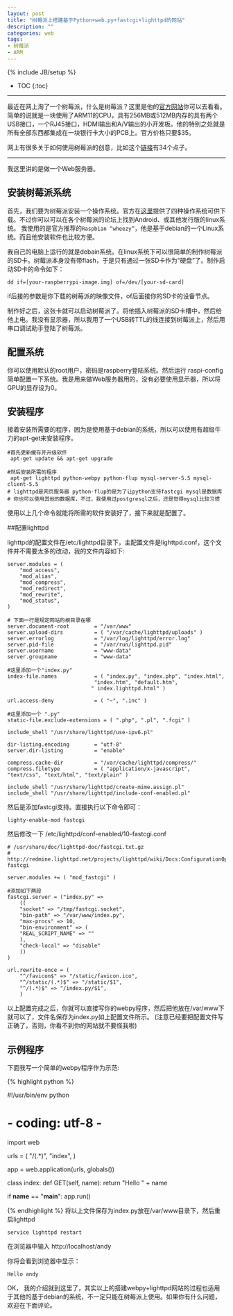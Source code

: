 ```yaml
---
layout: post
title: "树莓派上搭建基于Python+web.py+fastcgi+lighttpd的网站"
description: ""
categories: web 
tags: 
- 树莓派
- ARM
---
```

{% include JB/setup %}
* TOC
{:toc}
<hr/>

最近在网上淘了一个树莓派，什么是树莓派？这里是他的[官方网站](http://www.raspberrypi.org)你可以去看看。 简单的说就是一块使用了ARM11的CPU，具有256MB或512MB内存的具有两个USB接口，一个RJ45接口，HDMI输出和A/V输出的小开发板。他的特别之处就是所有全部东西都集成在一块银行卡大小的PCB上。官方价格只要$35。    

网上有很多关于如何使用树莓派的创意，比如这个[链接](http://www.shumeidiy.com/thread-29-1-1.html)有34个点子。
 
----

我这里讲的是做一个Web服务器。    

## 安装树莓派系统  

首先，我们要为树莓派安装一个操作系统。官方在[这里](http://www.raspberrypi.org/downloads)提供了四种操作系统可供下载。不过你可以可以在各个树莓派的论坛上找到Android、或其他发行版的linux系统。 我使用的是官方推荐的`Raspbian “wheezy”`，他是基于debian的一个Linux系统。而且他安装软件也比较方便。     

我自己的电脑上运行的就是debain系统。在linux系统下可以很简单的制作树莓派的SD卡。树莓派本身没有带flash，于是只有通过一张SD卡作为“硬盘”了。制作启动SD卡的命令如下：

    dd if=[your-raspberrypi-image.img] of=/dev/[your-sd-card]

if后接的参数是你下载的树莓派的映像文件，of后面接你的SD卡的设备节点。     

制作好之后，这张卡就可以启动树莓派了。将他插入树莓派的SD卡槽中，然后给他上电。我没有显示器，所以我用了一个USB转TTL的线连接到树莓派上，然后用串口调试助手登陆了树莓派。     

## 配置系统

你可以使用默认的root用户，密码是raspberry登陆系统。然后运行 raspi-config 简单配置一下系统。我是用来做Web服务器用的，没有必要使用显示器，所以将GPU的显存设为0。

## 安装程序

接着安装所需要的程序，因为是使用基于debian的系统，所以可以使用有超级牛力的apt-get来安装程序。

    #首先更新缓存并升级软件
     apt-get update && apt-get upgrade

    #然后安装所需的程序
     apt-get lighttpd python-webpy python-flup mysql-server-5.5 mysql-client-5.5
    # lighttpd是网页服务器 python-flup的是为了让python支持fastcgi mysql是数据库  
    # 你也可以使用其他的数据库，不过，我使用过postgresql之后，还是觉得mysql比较习惯

使用以上几个命令就能将所需的软件安装好了，接下来就是配置了。   
 
##配置lighttpd

  lighttpd的配置文件在/etc/lighttpd目录下，主配置文件是lighttpd.conf，这个文件并不需要太多的改动，我的文件内容如下:

    
    server.modules = (
	    "mod_access",
	    "mod_alias",
	    "mod_compress",
 	    "mod_redirect",
        "mod_rewrite",   
	    "mod_status",
    )

    # 下面一行是规定网站的根目录在哪
    server.document-root        = "/var/www"
    server.upload-dirs          = ( "/var/cache/lighttpd/uploads" )
    server.errorlog             = "/var/log/lighttpd/error.log"
    server.pid-file             = "/var/run/lighttpd.pid"
    server.username             = "www-data"
    server.groupname            = "www-data"

    #这里添加一个"index.py"
    index-file.names            = ( "index.py", "index.php", "index.html",
                                "index.htm", "default.htm",
                               " index.lighttpd.html" )

    url.access-deny             = ( "~", ".inc" )

    #这里添加一个 ".py"
    static-file.exclude-extensions = ( ".php", ".pl", ".fcgi" )

    include_shell "/usr/share/lighttpd/use-ipv6.pl"

    dir-listing.encoding        = "utf-8"
    server.dir-listing          = "enable"

    compress.cache-dir          = "/var/cache/lighttpd/compress/"
    compress.filetype           = ( "application/x-javascript", "text/css", "text/html", "text/plain" )

    include_shell "/usr/share/lighttpd/create-mime.assign.pl"
    include_shell "/usr/share/lighttpd/include-conf-enabled.pl"


然后是添加fastcgi支持。直接执行以下命令即可：

    lighty-enable-mod fastcgi

然后修改一下 /etc/lighttpd/conf-enabled/10-fastcgi.conf

    
    # /usr/share/doc/lighttpd-doc/fastcgi.txt.gz
    # http://redmine.lighttpd.net/projects/lighttpd/wiki/Docs:ConfigurationOptions#mod_fastcgi-fastcgi

    server.modules += ( "mod_fastcgi" )

    #添加如下两段
    fastcgi.server = ("index.py" =>
	    ((
	    "socket" => "/tmp/fastcgi.socket",
	    "bin-path" => "/var/www/index.py",
	    "max-procs" => 10,
	    "bin-environment" => (
	    "REAL_SCRIPT_NAME" => ""
	    ),
	    "check-local" => "disable"
	    ))
	)
	
    url.rewrite-once = (
	    "^/favicon$" => "/static/favicon.ico",
	    "^/static/(.*)$" => "/static/$1",
	    "^/(.*)$" => "/index.py/$1",
	    )
	    
以上配置完成之后，你就可以直接写你的webpy程序，然后把他放在/var/www下就可以了，文件名保存为index.py如上配置文件所示。 (注意已经要把配置文件写正确了，否则，你看不到你的网站就不要怪我啦)

## 示例程序

下面我写一个简单的webpy程序作为示范:

{% highlight python  %}

#!/usr/bin/env python
#  *-* coding: utf-8 *-*

import web

urls = (
    "/(.*)", "index",
    )

app = web.application(urls, globals())

class index:
    def GET(self, name):
        return "Hello " + name

if __name__ == "__main__":
    app.run()

{% endhighlight %}
将以上文件保存为index.py放在/var/www目录下，然后重启lighttpd

    service lighttpd restart

在浏览器中输入 http://localhost/andy

你将会看到浏览器中显示：

    Hello andy


OK， 我的介绍就到这里了，其实以上的搭建webpy+lighttpd网站的过程也适用于其他的基于debian的系统，不一定只能在树莓派上使用。如果你有什么问题，欢迎在下面评论。



